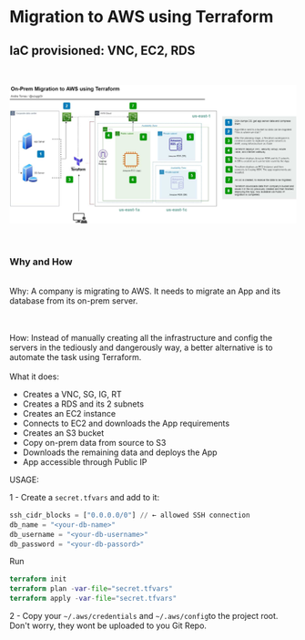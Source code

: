 # Migration to AWS using Terraform

## IaC provisioned: VNC, EC2, RDS
<br/>

![](On-Prem-to-AWS-Migration.jpg)

<br/>

### Why and How
<br/>
Why: A company is migrating to AWS. It needs to migrate an App and its database from its on-prem server.

<br/><br/>
How: Instead of manually creating all the infrastructure and config the servers in the tediously and dangerously way, a better alternative is to automate the task using Terraform.
<br/><br/>
What it does:
<br/>  
- Creates a VNC, SG, IG, RT <br/>
- Creates a RDS and its 2 subnets <br/>
- Creates an EC2 instance <br/>
- Connects to EC2 and downloads the App requirements <br/>
- Creates an S3 bucket <br/>
- Copy on-prem data from source to S3 <br/>
- Downloads the remaining data and deploys the App <br/>
- App accessible through Public IP <br/>


USAGE:

1 - Create a `secret.tfvars` and add to it:


```Terraform
ssh_cidr_blocks = ["0.0.0.0/0"] // ← allowed SSH connection
db_name = "<your-db-name>"
db_username = "<your-db-username>"
db_password = "<your-db-passord>"
```

Run 
```Terraform
terraform init
terraform plan -var-file="secret.tfvars"
terraform apply -var-file="secret.tfvars"
```


2 - Copy your `~/.aws/credentials` and `~/.aws/config`to the project root. Don't worry, they wont be uploaded to you Git Repo.
